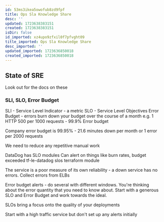 ```yaml
---
id: 53ms3ikea5owofub8zd9fpf
title: Ops Sla Knowledge Share
desc: ''
updated: 1723638383151
created: 1723638383151
isDir: false
id_imported: xz4upo9zfxil0f7pfvght09
title_imported: Ops Sla Knowledge Share
desc_imported: ''
updated_imported: 1723636850018
created_imported: 1723636850018
---
```

## State of SRE
Look out for the docs on these

### SLI, SLO, Error Budget
SLI - Service Level Indicator - a metric
SLO - Service Level Objectives
Error Budget - errors burn down your budget over the course of a month e.g. 1 HTTP 500 per 1000 requests - 99.9% Error budget

Company error budget is 99.95% - 21.6 minutes down per month or 1 error per 2000 requests

We need to reduce any repetitive manual work

DataDog has SLO modules
Can alert on things like burn rates, budget exceeded
tf-le-datadog slos terraform module

The service is a poor measure of its own reliability - a down service has no errors. Collect errors from ELBs

Error budget alerts - do several with different windows. You're thinking about the error quantity that you need to know about. 
Start with a generous SLO and Error Budget and work towards the ideal.

SLOs bring a focus onto the quality of your deployments

Start with a high traffic service but don't set up any alerts initially